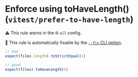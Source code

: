 # Enforce using toHaveLength() (`vitest/prefer-to-have-length`)

⚠️ This rule _warns_ in the 🌐 `all` config.

🔧 This rule is automatically fixable by the [`--fix` CLI option](https://eslint.org/docs/latest/user-guide/command-line-interface#--fix).

<!-- end auto-generated rule header -->

```js
// bad
expect(files.length).toStrictEqual(1)

// good
expect(files).toHaveLength(1)
```
